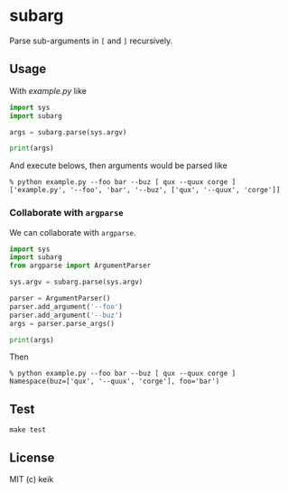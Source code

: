 # subarg

Parse sub-arguments in `[` and `]` recursively.


## Usage

With *example.py* like

```python
import sys
import subarg

args = subarg.parse(sys.argv)

print(args)
```

And execute belows, then arguments would be parsed like

```
% python example.py --foo bar --buz [ qux --quux corge ]
['example.py', '--foo', 'bar', '--buz', ['qux', '--quux', 'corge']]
```


### Collaborate with `argparse`

We can collaborate with `argparse`.

```python
import sys
import subarg
from argparse import ArgumentParser

sys.argv = subarg.parse(sys.argv)

parser = ArgumentParser()
parser.add_argument('--foo')
parser.add_argument('--buz')
args = parser.parse_args()

print(args)
```

Then

```
% python example.py --foo bar --buz [ qux --quux corge ]
Namespace(buz=['qux', '--quux', 'corge'], foo='bar')
```


## Test

```
make test
```


## License

MIT (c) keik
